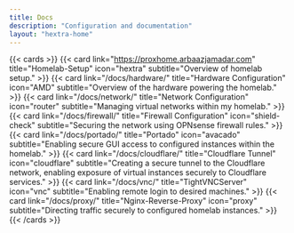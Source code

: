 ```yaml
---
title: Docs
description: "Configuration and documentation"
layout: "hextra-home"
---
```


{{< cards >}}
  {{< card link="https://proxhome.arbaazjamadar.com" title="Homelab-Setup" icon="hextra" subtitle="Overview of homelab setup." >}}
  {{< card link="/docs/hardware/" title="Hardware Configuration" icon="AMD" subtitle="Overview of the hardware powering the homelab." >}}
  {{< card link="/docs/network/" title="Network Configuration" icon="router" subtitle="Managing virtual networks within my homelab." >}}
  {{< card link="/docs/firewall/" title="Firewall Configuration" icon="shield-check" subtitle="Securing the network using OPNsense firewall rules." >}}
  {{< card link="/docs/portado/" title="Portado" icon="avacado" subtitle="Enabling secure GUI access to configured instances within the homelab." >}}
  {{< card link="/docs/cloudflare/" title="Cloudflare Tunnel" icon="cloudflare" subtitle="Creating a secure tunnel to the Cloudflare network, enabling exposure of virtual instances securely to Cloudflare services." >}}
  {{< card link="/docs/vnc/" title="TightVNCServer" icon="vnc" subtitle="Enabling remote login to desired machines." >}}
  {{< card link="/docs/proxy/" title="Nginx-Reverse-Proxy" icon="proxy" subtitle="Directing traffic securely to configured homelab instances." >}}
{{< /cards >}}